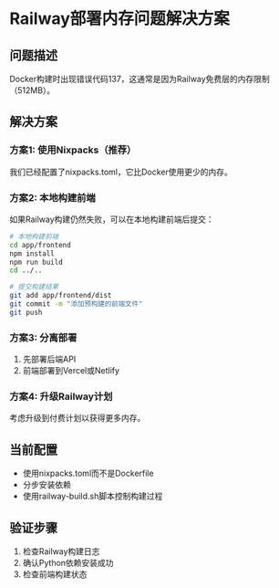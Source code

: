 # Railway部署内存问题解决方案

## 问题描述
Docker构建时出现错误代码137，这通常是因为Railway免费层的内存限制（512MB）。

## 解决方案

### 方案1: 使用Nixpacks（推荐）
我们已经配置了nixpacks.toml，它比Docker使用更少的内存。

### 方案2: 本地构建前端
如果Railway构建仍然失败，可以在本地构建前端后提交：

```bash
# 本地构建前端
cd app/frontend
npm install
npm run build
cd ../..

# 提交构建结果
git add app/frontend/dist
git commit -m "添加预构建的前端文件"
git push
```

### 方案3: 分离部署
1. 先部署后端API
2. 前端部署到Vercel或Netlify

### 方案4: 升级Railway计划
考虑升级到付费计划以获得更多内存。

## 当前配置
- 使用nixpacks.toml而不是Dockerfile
- 分步安装依赖
- 使用railway-build.sh脚本控制构建过程

## 验证步骤
1. 检查Railway构建日志
2. 确认Python依赖安装成功
3. 检查前端构建状态 